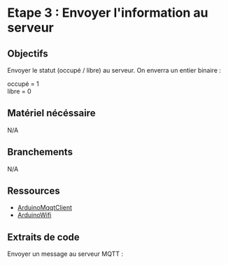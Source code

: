 # Etape 3 : Envoyer l'information au serveur

## Objectifs
Envoyer le statut (occupé / libre) au serveur. 
On enverra un entier binaire : 

occupé = 1   
libre = 0

## Matériel nécéssaire 
N/A

## Branchements
N/A

## Ressources 
- [ArduinoMqqtClient](https://www.arduino.cc/reference/en/libraries/arduinomqttclient/)
- [ArduinoWifi](https://www.arduino.cc/reference/en/libraries/wifi/)

## Extraits de code 
Envoyer un message au serveur MQTT : 
```c

```